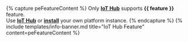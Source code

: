 {% capture peFeatureContent %}
Only [**IoT Hub**](/products/thingsboard-pe/) supports **{{ feature }}** feature.<br>
Use [**IoT Hub**](https://iothub.magenta.at/signup) or [**install**](/docs/user-guide/install/pe/installation-options/) your own platform instance.
{% endcapture %}
{% include templates/info-banner.md title="IoT Hub Feature" content=peFeatureContent %}
